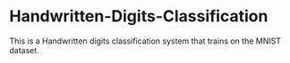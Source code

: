 # Handwritten-Digits-Classification
This is a Handwritten digits classification system that trains on the MNIST dataset.
